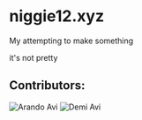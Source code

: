 # niggie12.xyz
My attempting to make something

it's not pretty

## Contributors:
![Arando Avi](https://i.imgur.com/wX3D5Lb.png "Arando")
![Demi Avi](https://i.imgur.com/kSmy5Ix.png "Demiture")
